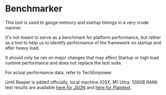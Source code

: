 # Benchmarker

This tool is used to gauge memory and startup timings in a very crude manner.

It's not meant to serve as a benchmark for platform performance, but rather as a tool to help us to identify performance
of the framework on startup and after heavy load.

It should only be ran on major changes that may affect Startup or high load runtime performance and does not replace
the test suite.

For actual performance data, refer to TechEmpower.

Until Reaper is added officially, local machine (OSX, M1 Ultra, 128GB RAM) test results are available [here for JSON](https://www.techempower.com/benchmarks/#section=test&shareid=75585734-6c92-4a79-8cc9-dab0979ffb38&hw=ph&test=json)
and [here for Plaintext](https://www.techempower.com/benchmarks/#section=test&shareid=75585734-6c92-4a79-8cc9-dab0979ffb38&hw=ph&test=plaintext).